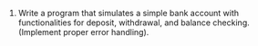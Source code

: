 1. Write a program that simulates a simple bank account with functionalities for deposit, withdrawal, and balance checking. (Implement proper error handling).

